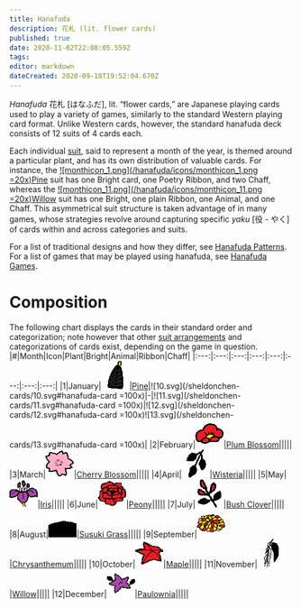 ```yaml
---
title: Hanafuda
description: 花札 (lit. flower cards)
published: true
date: 2020-11-02T22:08:05.559Z
tags: 
editor: markdown
dateCreated: 2020-09-18T19:52:04.670Z
---
```


*Hanafuda* 花札 [はなふだ], lit. “flower cards,” are Japanese playing cards used to play a variety of games, similarly to the standard Western playing card format. Unlike Western cards, however, the standard hanafuda deck consists of 12 suits of 4 cards each.

Each individual [suit](/en/hanafuda/suits), said to represent a month of the year, is themed around a particular plant, and has its own distribution of valuable cards. For instance, the [![monthicon_1.png](/hanafuda/icons/monthicon_1.png =20x)Pine](/en/hanafuda/suits/pine) suit has one Bright card, one Poetry Ribbon, and two Chaff, whereas the [![monthicon_11.png](/hanafuda/icons/monthicon_11.png =20x)Willow](/en/hanafuda/suits/willow) suit has one Bright, one plain Ribbon, one Animal, and one Chaff. This asymmetrical suit structure is taken advantage of in many games, whose strategies revolve around capturing specific *yaku* [役 - やく] of cards within and across categories and suits.

For a list of traditional designs and how they differ, see [Hanafuda Patterns](/en/hanafuda/patterns). For a list of games that may be played using hanafuda, see [Hanafuda Games](/en/hanafuda/games).

# Composition
The following chart displays the cards in their standard order and categorization; note however that other [suit arrangements](/en/hanafuda/suits#arrangement-of-suits) and categorizations of cards exist, depending on the game in question.
|#|Month|Icon|Plant|Bright|Animal|Ribbon|Chaff|
|:---:|:---:|:---:|:---:|:---:|:---:|:---:|:---:|
|1|January|![Icon for month 1](/hanafuda/icons/monthicon_1.png)|[Pine](/en/hanafuda/suits/pine)|![10.svg](/sheldonchen-cards/10.svg#hanafuda-card =100x)|-|![11.svg](/sheldonchen-cards/11.svg#hanafuda-card =100x)|![12.svg](/sheldonchen-cards/12.svg#hanafuda-card =100x)![13.svg](/sheldonchen-cards/13.svg#hanafuda-card =100x)|
|2|February|![Icon for month 2](/hanafuda/icons/monthicon_2.png)|[Plum Blossom](/en/hanafuda/suits/plum-blossom)|||||
|3|March|![Icon for month 3](/hanafuda/icons/monthicon_3.png)|[Cherry Blossom](/en/hanafuda/suits/cherry-blossom)|||||
|4|April|![Icon for month 4](/hanafuda/icons/monthicon_4.png)|[Wisteria](/en/hanafuda/suits/wisteria)|||||
|5|May|![Icon for month 5](/hanafuda/icons/monthicon_5.png)|[Iris](/en/hanafuda/suits/iris)|||||
|6|June|![Icon for month 6](/hanafuda/icons/monthicon_6.png)|[Peony](/en/hanafuda/suits/peony)|||||
|7|July|![Icon for month 7](/hanafuda/icons/monthicon_7.png)|[Bush Clover](/en/hanafuda/suits/bush-clover)|||||
|8|August|![Icon for month 8](/hanafuda/icons/monthicon_8.png)|[Susuki Grass](/en/hanafuda/suits/susuki-grass)|||||
|9|September|![Icon for month 9](/hanafuda/icons/monthicon_9.png)|[Chrysanthemum](/en/hanafuda/suits/chrysanthemum)|||||
|10|October|![Icon for month 10](/hanafuda/icons/monthicon_10.png)|[Maple](/en/hanafuda/suits/maple)|||||
|11|November|![Icon for month 11](/hanafuda/icons/monthicon_11.png)|[Willow](/en/hanafuda/suits/willow)|||||
|12|December|![Icon for month 12](/hanafuda/icons/monthicon_12.png)|[Paulownia](/en/hanafuda/suits/paulownia)|||||

